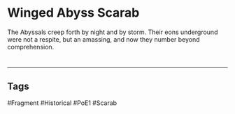# Winged Abyss Scarab
The Abyssals creep forth by night and by storm. Their eons underground were not a respite, but an amassing, and now they number beyond comprehension.

#
---
## Tags
#Fragment
#Historical 
#PoE1 
#Scarab 